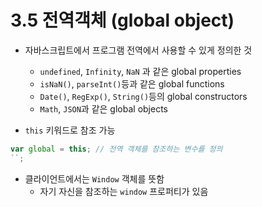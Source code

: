 # 3.5 전역객체 (global object)

- 자바스크립트에서 프로그램 전역에서 사용할 수 있게 정의한 것

  - `undefined`, `Infinity`, `NaN` 과 같은 global properties
  - `isNaN()`, `parseInt()`등과 같은 global functions
  - `Date()`, `RegExp()`, `String()`등의 global constructors
  - `Math`, `JSON`과 같은 global objects

- `this` 키워드로 참조 가능

```javascript
var global = this; // 전역 객체를 참조하는 변수를 정의
``;
```

- 클라이언트에서는 `Window` 객체를 뜻함
  - 자기 자신을 참조하는 `window` 프로퍼티가 있음
